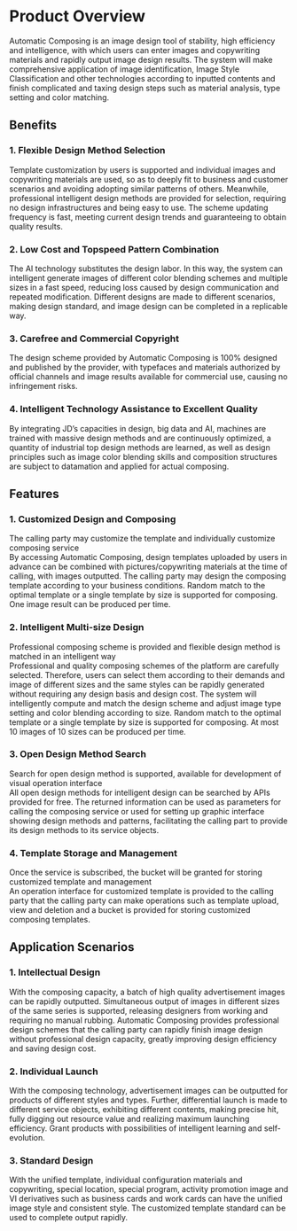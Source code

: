 # Product Overview
Automatic Composing is an image design tool of stability, high efficiency and intelligence, with which users can enter images and copywriting materials and rapidly output image design results. The system will make comprehensive application of image identification, Image Style Classification and other technologies according to inputted contents and finish complicated and taxing design steps such as material analysis, type setting and color matching.

## Benefits
### 1.	 Flexible Design Method Selection
Template customization by users is supported and individual images and copywriting materials are used, so as to deeply fit to business and customer scenarios and avoiding adopting similar patterns of others. Meanwhile, professional intelligent design methods are provided for selection, requiring no design infrastructures and being easy to use. The scheme updating frequency is fast, meeting current design trends and guaranteeing to obtain quality results.<br>
### 2.	 Low Cost and Topspeed Pattern Combination
The AI technology substitutes the design labor. In this way, the system can intelligent generate images of different color blending schemes and multiple sizes in a fast speed, reducing loss caused by design communication and repeated modification. Different designs are made to different scenarios, making design standard, and image design can be completed in a replicable way.<br>
### 3.	Carefree and Commercial Copyright
The design scheme provided by Automatic Composing is 100% designed and published by the provider, with typefaces and materials authorized by official channels and image results available for commercial use, causing no infringement risks.<br>
### 4. Intelligent Technology Assistance to Excellent Quality
By integrating JD’s capacities in design, big data and AI, machines are trained with massive design methods and are continuously optimized, a quantity of industrial top design methods are learned, as well as design principles such as image color blending skills and composition structures are subject to datamation and applied for actual composing.<br>

## Features
### 1. Customized Design and Composing
The calling party may customize the template and individually customize composing service<br>
By accessing Automatic Composing, design templates uploaded by users in advance can be combined with pictures/copywriting materials at the time of calling, with images outputted. The calling party may design the composing template according to your business conditions. Random match to the optimal template or a single template by size is supported for composing. One image result can be produced per time.<br>

### 2. Intelligent Multi-size Design
Professional composing scheme is provided and flexible design method is matched in an intelligent way<br>
Professional and quality composing schemes of the platform are carefully selected. Therefore, users can select them according to their demands and image of different sizes and the same styles can be rapidly generated without requiring any design basis and design cost. The system will intelligently compute and match the design scheme and adjust image type setting and color blending according to size. Random match to the optimal template or a single template by size is supported for composing. At most 10 images of 10 sizes can be produced per time.<br>

### 3. Open Design Method Search
Search for open design method is supported, available for development of visual operation interface<br>
All open design methods for intelligent design can be searched by APIs provided for free. The returned information can be used as parameters for calling the composing service or used for setting up graphic interface showing design methods and patterns, facilitating the calling part to provide its design methods to its service objects.<br>

### 4. Template Storage and Management
Once the service is subscribed, the bucket will be granted for storing customized template and management<br>
An operation interface for customized template is provided to the calling party that the calling party can make operations such as template upload, view and deletion and a bucket is provided for storing customized composing templates.<br>

## Application Scenarios
### 1. Intellectual Design
With the composing capacity, a batch of high quality advertisement images can be rapidly outputted. Simultaneous output of images in different sizes of the same series is supported, releasing designers from working and requiring no manual rubbing. Automatic Composing provides professional design schemes that the calling party can rapidly finish image design without professional design capacity, greatly improving design efficiency and saving design cost.<br>

### 2. Individual Launch
With the composing technology, advertisement images can be outputted for products of different styles and types. Further, differential launch is made to different service objects, exhibiting different contents, making precise hit, fully digging out resource value and realizing maximum launching efficiency. Grant products with possibilities of intelligent learning and self-evolution.<br>

### 3. Standard Design
With the unified template, individual configuration materials and copywriting, special location, special program, activity promotion image and VI derivatives such as business cards and work cards can have the unified image style and consistent style. The customized template standard can be used to complete output rapidly.


